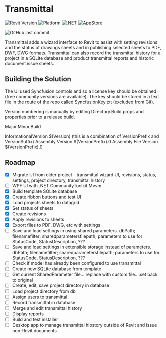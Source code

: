 # Transmittal
![Revit Version](https://img.shields.io/badge/Revit%20Version-2022_--_2023-blue.svg)
![Platform](https://img.shields.io/badge/Platform-Windows-blue.svg)
![.NET](https://img.shields.io/badge/.NET-4.8-blue.svg)
[![AppStore](https://img.shields.io/badge/Autodesk-AppStore-blue)](https://apps.autodesk.com/en/Publisher/PublisherHomepage?ID=200910140805021)

![GitHub last commit](https://img.shields.io/github/last-commit/russgreen/IsolateWarnings)

Transmittal adds a wizard interface to Revit to assist with setting revisions and the status of drawings sheets and in publishing selected sheets to PDF, DWF, DWG formats.  Transmittal can also record the transmittal history for a project in a SQLite database and product transmittal reports and historic document issue sheets.

## Building the Solution

The UI used Syncfusion controls and so a license key should be obtained (free community versions are available). The key should be stored in a text file in the route of the repo called SyncfusionKey.txt (excluded from Git). 
 
Version numbering is manually by editing Directory.Build.props <VersionPrefix> and <VersionSuffix> properties prior to a release build.

Major.Minor.Build

InformationalVersion	$(Version) (this is a combination of VersionPrefix and VersionSuffix)
Assembly Version        $(VersionPrefix).0
Assembly File Version   $(VersionPrefix).0

## Roadmap

- [x] Migrate UI from older project - transmittal wizard UI, revisions, status, settings, project directory, transmittal history
- [ ] WPF UI with .NET CommunityToolkit.Mvvm
- [x] Build template SQLite database
- [x] Create ribbon buttons and test UI
- [x] Load projects sheets to datagrid
- [x] Set status of sheets
- [x] Create revisions
- [x] Apply revisions to sheets
- [x] Export files to PDF, DWG, etc with settings
- [ ] Save and load settings in using shared parameters.  dbPath; filenamefilter; sharedparametersfilepath; parameters to use for StatusCode, StatusDescription, ???
- [ ] Save and load settings in extensible storage instead of parameters.  dbPath; filenamefilter; sharedparametersfilepath; parameters to use for StatusCode, StatusDescription, ???
- [ ] Check if model has already been configured to use transmittal
- [ ] Create new SQLite database from template
- [ ] Get current SharedParameter file....replace with custom file....set back to original
- [ ] Create, edit, save project directory in database
- [ ] Load project directory from db
- [ ] Assign users to transmittal
- [ ] Record transmittal in database
- [ ] Merge and edit transmittal history
- [ ] Display reports
- [ ] Build and test installer
- [ ] Desktop app to manage transmittal hiostory outside of Revit and issue non-Revit documents